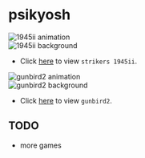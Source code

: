# psikyosh

![1945ii animation](https://raw.githubusercontent.com/bombzj/arcade-sprite-viewer/master/res/anim1945ii.gif)<br/>
![1945ii background](https://raw.githubusercontent.com/bombzj/arcade-sprite-viewer/master/res/map1945ii.png)<br/>

* Click [here](https://bombzj.github.io/arcade-sprite-viewer/?1945ii) to view `strikers 1945ii`.

![gunbird2 animation](https://raw.githubusercontent.com/bombzj/arcade-sprite-viewer/master/res/animgunbird2.gif)<br/>
![gunbird2 background](https://raw.githubusercontent.com/bombzj/arcade-sprite-viewer/master/res/mapgunbird2.gif)<br/>

* Click [here](https://bombzj.github.io/arcade-sprite-viewer/?gunbird2) to view `gunbird2`.

## TODO
* more games